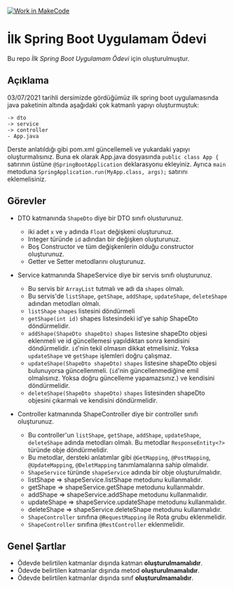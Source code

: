 [![Work in MakeCode](https://classroom.github.com/assets/work-in-make-code-c53f0c86300af1a64cdd5dc830e2509efd17c8cb483a722cacaee84d10eb8ec9.svg)](https://classroom.github.com/online_ide?assignment_repo_id=5298072&assignment_repo_type=AssignmentRepo)
# İlk Spring Boot Uygulamam Ödevi

Bu repo *İlk Spring Boot Uygulamam Ödevi* için oluşturulmuştur.

## Açıklama

03/07/2021 tarihli dersimizde gördüğümüz ilk spring boot uygulamasında java paketinin altında aşağıdaki çok katmanlı yapıyı oluşturmuştuk:

```
-> dto
-> service
-> controller
- App.java
```

Derste anlatıldığı gibi pom.xml güncellemeli ve yukardaki yapıyı oluşturmalısınız. Buna ek olarak App.java dosyasında `public class App {` satırının üstüne `@SpringBootApplication` deklarasyonu ekleyiniz. Ayrıca `main` metoduna `SpringApplication.run(MyApp.class, args);` satırını eklemelisiniz.

## Görevler

- DTO katmanında `ShapeDto` diye bir DTO sınıfı olusturunuz.
	- iki adet `x` ve `y` adında `Float` değişkeni oluşturunuz.
	- Integer türünde `id` adından bir değişken oluşturunuz.
	- Boş Constructor ve tüm değişkenlerin olduğu constructor oluşturunuz.
	- Getter ve Setter metodlarını oluşturunuz.
	
- Service katmanında ShapeService diye bir servis sınıfı oluşturunuz.
	- Bu servis bir `ArrayList` tutmalı ve adı da `shapes` olmalı.
	- Bu servis'de `listShape`, `getShape`, `addShape`, `updateShape`, `deleteShape` adından metodları olmalı.
	- `listShape` `shapes` listesini döndürmeli
	- `getShape(int id)` shapes listesindeki id'ye sahip ShapeDto döndürmelidir.
	- `addShape(ShapeDto shapeDto)` `shapes` listesine shapeDto objesi eklenmeli ve id güncellemesi yapıldıktan sonra kendisini döndürmelidir. `id`'nin tekil olmasın dikkat etmelisiniz. Yoksa `updateShape` ve `getShape` işlemleri doğru çalışmaz.
	- `updateShape(ShapeDto shapeDto)` `shapes` listesine shapeDto objesi bulunuyorsa güncellenmeli. (`id`'nin güncellenmediğine emil olmalısınız. Yoksa doğru güncelleme yapamazsınız.) ve kendisini döndürmelidir.
	- `deleteShape(ShapeDto shapeDto)` `shapes` listesinden shapeDto objesini çıkarmalı ve kendisini döndürmelidir.
	
- Controller katmanında ShapeController diye bir controller sınıfı oluşturunuz.
	- Bu controller'un `listShape`, `getShape`, `addShape`, `updateShape`, `deleteShape` adında metodları olmalı. Bu metodlar `ResponseEntity<?>` türünde obje döndürmelidir.
	- Bu metodlar, dersteki anlatımlar gibi `@GetMapping`, `@PostMapping`, `@UpdateMapping`, `@DeletMapping` tanımlamalarına sahip olmalıdır.
	- `ShapeService` türünde `shapeService` adında bir obje oluşturulmalıdır.
	- listShape => shapeService.listShape metodunu kullanmalıdır.
	- getShape => shapeService.getShape metodunu kullanmalıdır.
	- addShape => shapeService.addShape metodunu kullanmalıdır.
	- updateShape => shapeService.updateShape metodunu kullanmalıdır.
	- deleteShape => shapeService.deleteShape metodunu kullanmalıdır.
	- `ShapeController` sınıfına `@RequestMapping` ile Rota grubu eklenmelidir.
	- `ShapeController` sınıfına `@RestController` eklenmelidir.
	
## Genel Şartlar

- Ödevde belirtilen katmanlar dışında katman **oluşturulmamalıdır**.
- Ödevde belirtilen katmanlar dışında metod **oluşturulmamalıdır**.
- Ödevde belirtilen katmanlar dışında sınıf **oluşturulmamalıdır**.
